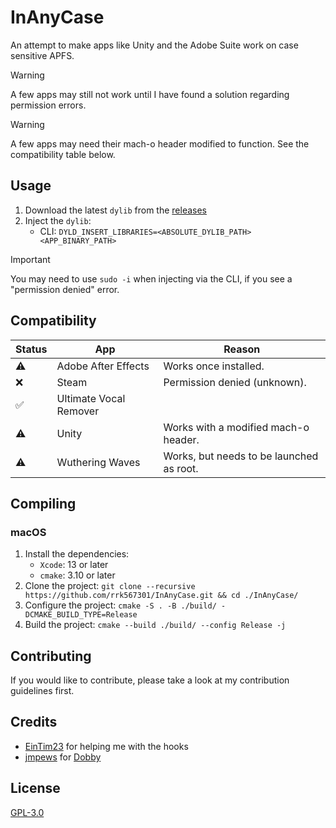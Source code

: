 # InAnyCase
An attempt to make apps like Unity and the Adobe Suite work on case sensitive APFS.

> [!WARNING]
> A few apps may still not work until I have found a solution regarding permission errors.

> [!WARNING]
> A few apps may need their mach-o header modified to function.
> See the compatibility table below.

## Usage
1. Download the latest `dylib` from the [releases](https://github.com/rrk567301/InAnyCase/releases)
2. Inject the `dylib`:
    - CLI: `DYLD_INSERT_LIBRARIES=<ABSOLUTE_DYLIB_PATH> <APP_BINARY_PATH>`

> [!IMPORTANT]
> You may need to use `sudo -i` when injecting via the CLI, if you see a "permission denied" error.

## Compatibility
<table>
    <thead>
        <tr>
            <th>Status</th>
            <th>App</th>
            <th>Reason</th>
        </tr>
    </thead>
    <tbody>
        <tr>
            <td>⚠️</td>
            <td>Adobe After Effects</td>
            <td>Works once installed.</td>
        </tr>
        <tr>
            <td>❌</td>
            <td>Steam</td>
            <td>Permission denied (unknown).</td>
        </tr>
        <tr>
            <td>✅</td>
            <td>Ultimate Vocal Remover</td>
            <td></td>
        </tr>
        <tr>
            <td>⚠️</td>
            <td>Unity</td>
            <td>Works with a modified mach-o header.</td>
        </tr>
        <tr>
            <td>⚠️</td>
            <td>Wuthering Waves</td>
            <td>Works, but needs to be launched as root.</td>
        </tr>
    </tbody>
</table>

## Compiling
### macOS
1. Install the dependencies:
    - `Xcode`: 13 or later
    - `cmake`: 3.10 or later
2. Clone the project: `git clone --recursive https://github.com/rrk567301/InAnyCase.git && cd ./InAnyCase/`
3. Configure the project: `cmake -S . -B ./build/ -DCMAKE_BUILD_TYPE=Release`
4. Build the project: `cmake --build ./build/ --config Release -j`

## Contributing
If you would like to contribute, please take a look at my contribution guidelines first.

## Credits
- [EinTim23](https://github.com/EinTim23) for helping me with the hooks
- [jmpews](https://github.com/jmpews) for [Dobby](https://github.com/jmpews/Dobby)

## License
[GPL-3.0](https://github.com/rrk567301/InAnyCase/blob/main/COPYING)
